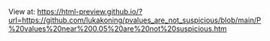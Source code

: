View at: https://html-preview.github.io/?url=https://github.com/lukakoning/pvalues_are_not_suspicious/blob/main/P%20values%20near%200.05%20are%20not%20suspicious.htm

